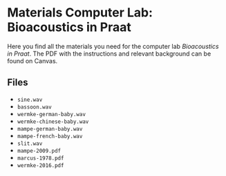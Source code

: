 # Materials Computer Lab: Bioacoustics in Praat

Here you find all the materials you need for the computer lab *Bioacoustics in Praat*.
The PDF with the instructions and relevant background can be found on Canvas.

## Files

- `sine.wav`
- `bassoon.wav`
- `wermke-german-baby.wav`
- `wermke-chinese-baby.wav`
- `mampe-german-baby.wav`
- `mampe-french-baby.wav`
- `slit.wav`
- `mampe-2009.pdf`
- `marcus-1978.pdf`
- `wermke-2016.pdf`
